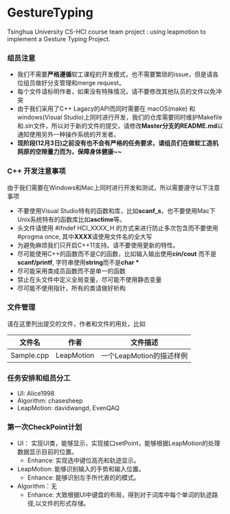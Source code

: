# GestureTyping
Tsinghua University CS-HCI course team project : using leapmotion to implement a Gesture Typing Project.

### 组员注意

+ 我们不需要**严格遵循**软工课程的开发模式，也不需要繁琐的issue，但是请各位组员做好分支管理和merge request。
+ 每个文件请标明作者，如果没有特殊情况，请不要修改其他队员的文件以免冲突
+ 由于我们采用了C++ Lagacy的API而同时需要在 macOS(make) 和 windows(Visual Studio)上同时进行开发，我们的仓库需要同时维护Makefile和.sln文件，所以对于新的文件的提交，请修改**Master分支的README.md**以通知使用另外一种操作系统的开发者。
+ **现阶段(12月3日)之前没有也不会有严格的任务要求，请组员们在做软工造机网原的空隙量力而为，保障身体健康~~**

### C++ 开发注意事项

由于我们需要在Windows和Mac上同时进行开发和测试，所以需要遵守以下注意事项

+ 不要使用Visual Studio特有的函数和库，比如**scanf_s**，也不要使用Mac下Unix系统特有的函数库比如**asctime**等。
+ 头文件请使用 #ifndef HCI_XXXX_H 的方式来进行防止多次包含而不要使用#progma once, 其中**XXXX**请使用文件名的全大写
+ 为避免麻烦我们只开启C++11支持。请不要使用更新的特性。
+ 尽可能使用C++的函数而不是C的函数，比如输入输出使用**cin/cout** 而不是**scanf/printf**, 字符串使用**string**而不是**char \***
+ 尽可能采用类成员函数而不是单一的函数
+ 禁止在头文件中定义全局变量，尽可能不使用静态变量
+ 尽可能不使用指针，所有的类请做好析构

### 文件管理

请在这里列出提交的文件，作者和文件的用处，比如

|文件名|作者|文件描述|
|:----:|:-----:|:-----:|
|Sample.cpp|LeapMotion|一个LeapMotion的描述样例|

### 任务安排和组员分工
+ UI: Alice1998
+ Algorithm: chasesheep
+ LeapMotion: davidwangd, EvenQAQ

### 第一次CheckPoint计划
+ UI： 实现UI类，能够显示，实现接口setPoint，能够根据LeapMotion的处理数据显示目前的位置。
  + Enhance: 实现选中键位高亮和轨迹显示。
+ LeapMotion: 能够识别输入的手势和输入位置。
  + Enhance: 能够识别左手所代表的的模式。
+ Algorithm：无
  + Enhance: 大致根据UI中键盘的布局，得到对于词库中每个单词的轨迹路径,以文件的形式存储。
